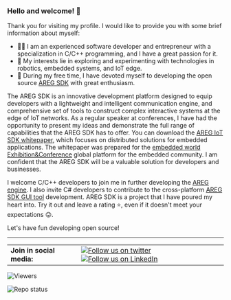 ### Hello and welcome! 👋

Thank you for visiting my profile. I would like to provide you with some brief information about myself:
- 👨‍💻 I am an experienced software developer and entrepreneur with a specialization in C/C++ programming, and I have a great passion for it.
- 👀 My interests lie in exploring and experimenting with technologies in robotics, embedded systems, and IoT edge.
- 🚀 During my free time, I have devoted myself to developing the open source [AREG SDK](https://github.com/aregtech/areg-sdk) with great enthusiasm.

The AREG SDK is an innovative development platform designed to equip developers with a lightweight and intelligent communication engine, and comprehensive set of tools to construct complex interactive systems at the edge of IoT networks. As a regular speaker at conferences, I have had the opportunity to present my ideas and demonstrate the full range of capabilities that the AREG SDK has to offer. You can download the [AREG IoT SDK whitepaper](https://github.com/aregtech/aregtech/blob/main/docs/areg-sdk-distributed-services-whitepaper.pdf), which focuses on distributed solutions for embedded applications. The whitepaper was prepared for the [embedded world Exhibition&Conference](https://www.embedded-world.de/) global platform for the embedded community. I am confident that the AREG SDK will be a valuable solution for developers and businesses.

I welcome C/C++ developers to join me in further developing the [AREG engine](https://github.com/aregtech/areg-sdk). I also invite C# developers to contribute to the cross-platform [AREG SDK GUI tool](https://github.com/aregtech/areg-sdk-tools) development. AREG SDK is a project that I have poured my heart into. Try it out and leave a rating ⭐, even if it doesn't meet your expectations 😜.

Let's have fun developing open source!

---

<table>
  <tr>
    <td><strong>Join in social media:</strong></td>
    <td><a href="https://twitter.com/intent/follow?screen_name=aregtech"><img src="https://img.shields.io/twitter/follow/aregtech.svg?style=social" alt="Follow us on twitter"/></a> &nbsp; <a href="https://www.linkedin.com/company/aregtech/"><img src="https://img.shields.io/badge/LinkedIn-Aregtech-blue?style=flat&logo=linkedin&logoColor=b0c0c0&labelColor=363D44" alt="Follow us on LinkedIn"/></a></td>
  </tr>
</table>
<img src="https://gpvc.arturio.dev/aregtech" alt="Viewers"/> &nbsp; <!-- img src="https://img.shields.io/github/downloads/aregtech/areg-sdk/total.svg"/ -->

![Repo status](https://github-readme-stats.vercel.app/api?username=aregtech&theme=blue-green)
